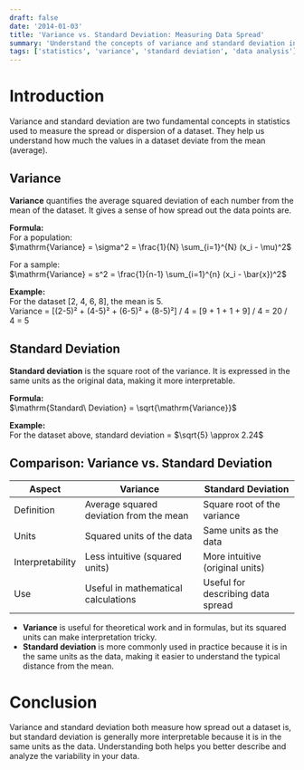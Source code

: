 ```yaml
---
draft: false
date: '2014-01-03'
title: 'Variance vs. Standard Deviation: Measuring Data Spread'
summary: 'Understand the concepts of variance and standard deviation in statistics. Learn how they measure the spread of data, how to calculate them, and the key differences between the two.'
tags: ['statistics', 'variance', 'standard deviation', 'data analysis']
---
```


# Introduction

Variance and standard deviation are two fundamental concepts in statistics used to measure the spread or dispersion of a dataset. They help us understand how much the values in a dataset deviate from the mean (average).

## Variance

**Variance** quantifies the average squared deviation of each number from the mean of the dataset. It gives a sense of how spread out the data points are.

**Formula:**  
For a population:  
$\mathrm{Variance} = \sigma^2 = \frac{1}{N} \sum_{i=1}^{N} (x_i - \mu)^2$

For a sample:  
$\mathrm{Variance} = s^2 = \frac{1}{n-1} \sum_{i=1}^{n} (x_i - \bar{x})^2$

**Example:**  
For the dataset [2, 4, 6, 8], the mean is 5.  
Variance = [(2-5)² + (4-5)² + (6-5)² + (8-5)²] / 4 = [9 + 1 + 1 + 9] / 4 = 20 / 4 = 5

## Standard Deviation

**Standard deviation** is the square root of the variance. It is expressed in the same units as the original data, making it more interpretable.

**Formula:**  
$\mathrm{Standard\ Deviation} = \sqrt{\mathrm{Variance}}$

**Example:**  
For the dataset above, standard deviation = $\sqrt{5} \approx 2.24$

## Comparison: Variance vs. Standard Deviation

| Aspect           | Variance                                | Standard Deviation                |
| ---------------- | --------------------------------------- | --------------------------------- |
| Definition       | Average squared deviation from the mean | Square root of the variance       |
| Units            | Squared units of the data               | Same units as the data            |
| Interpretability | Less intuitive (squared units)          | More intuitive (original units)   |
| Use              | Useful in mathematical calculations     | Useful for describing data spread |

- **Variance** is useful for theoretical work and in formulas, but its squared units can make interpretation tricky.
- **Standard deviation** is more commonly used in practice because it is in the same units as the data, making it easier to understand the typical distance from the mean.

# Conclusion

Variance and standard deviation both measure how spread out a dataset is, but standard deviation is generally more interpretable because it is in the same units as the data. Understanding both helps you better describe and analyze the variability in your data.
